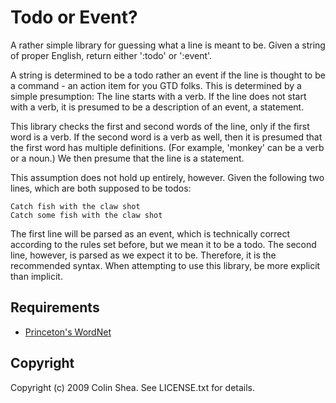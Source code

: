 # Todo or Event?

A rather simple library for guessing what a line is meant to be. Given a string
of proper English, return either ':todo' or ':event'.

A string is determined to be a todo rather an event if the line is thought to be
a command - an action item for you GTD folks. This is determined by a simple
presumption: The line starts with a verb. If the line does not start with a verb,
it is presumed to be a description of an event, a statement.

This library checks the first and second words of the line, only if the first
word is a verb. If the second word is a verb as well, then it is presumed
that the first word has multiple definitions. (For example, 'monkey' can be a
verb or a noun.) We then presume that the line is a statement.

This assumption does not hold up entirely, however. Given the following two
lines, which are both supposed to be todos:

	Catch fish with the claw shot
	Catch some fish with the claw shot

The first line will be parsed as an event, which is technically correct
according to the rules set before, but we mean it to be a todo. The second line,
however, is parsed as we expect it to be. Therefore, it is the recommended
syntax. When attempting to use this library, be more explicit than implicit.

## Requirements

 * [Princeton's WordNet](http://wordnet.princeton.edu/)

## Copyright

Copyright (c) 2009 Colin Shea. See LICENSE.txt for details.
